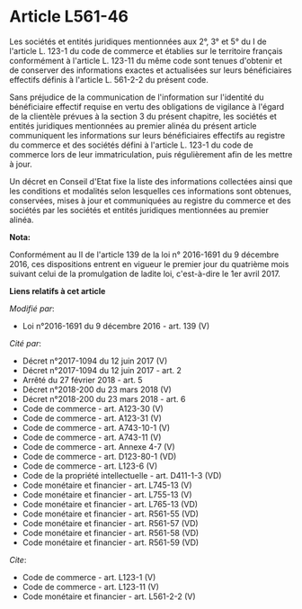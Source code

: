 # Article L561-46

Les sociétés et entités juridiques mentionnées aux 2°, 3° et 5° du I de l'article L. 123-1 du code de commerce et établies
sur le territoire français conformément à l'article L. 123-11 du même code sont tenues d'obtenir et de conserver des
informations exactes et actualisées sur leurs bénéficiaires effectifs définis à l'article L. 561-2-2 du présent code. 

Sans préjudice de la communication de l'information sur l'identité du bénéficiaire effectif requise en vertu des obligations
de vigilance à l'égard de la clientèle prévues à la section 3 du présent chapitre, les sociétés et entités juridiques
mentionnées au premier alinéa du présent article communiquent les informations sur leurs bénéficiaires effectifs au registre
du commerce et des sociétés défini à l'article L. 123-1 du code de commerce lors de leur immatriculation, puis régulièrement
afin de les mettre à jour. 

Un décret en Conseil d'Etat fixe la liste des informations collectées ainsi que les conditions et modalités selon lesquelles
ces informations sont obtenues, conservées, mises à jour et communiquées au registre du commerce et des sociétés par les
sociétés et entités juridiques mentionnées au premier alinéa.

**Nota:**

Conformément au II de l'article 139 de la loi n° 2016-1691 du 9 décembre 2016, ces dispositions entrent en vigueur le premier
jour du quatrième mois suivant celui de la promulgation de ladite loi, c'est-à-dire le 1er avril 2017.

**Liens relatifs à cet article**

_Modifié par_:

  - Loi n°2016-1691 du 9 décembre 2016 - art. 139 (V)

_Cité par_:

  - Décret n°2017-1094 du 12 juin 2017 (V)
  - Décret n°2017-1094 du 12 juin 2017 - art. 2
  - Arrêté du 27 février 2018 - art. 5
  - Décret n°2018-200 du 23 mars 2018 (V)
  - Décret n°2018-200 du 23 mars 2018 - art. 6
  - Code de commerce - art. A123-30 (V)
  - Code de commerce - art. A123-31 (V)
  - Code de commerce - art. A743-10-1 (V)
  - Code de commerce - art. A743-11 (V)
  - Code de commerce - art. Annexe 4-7 (V)
  - Code de commerce - art. D123-80-1 (VD)
  - Code de commerce - art. L123-6 (V)
  - Code de la propriété intellectuelle - art. D411-1-3 (VD)
  - Code monétaire et financier - art. L745-13 (V)
  - Code monétaire et financier - art. L755-13 (V)
  - Code monétaire et financier - art. L765-13 (VD)
  - Code monétaire et financier - art. R561-55 (VD)
  - Code monétaire et financier - art. R561-57 (VD)
  - Code monétaire et financier - art. R561-58 (VD)
  - Code monétaire et financier - art. R561-59 (VD)

_Cite_:

  - Code de commerce - art. L123-1 (V)
  - Code de commerce - art. L123-11 (V)
  - Code monétaire et financier - art. L561-2-2 (V)

